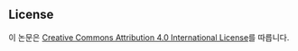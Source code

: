 ## License
이 논문은 [Creative Commons Attribution 4.0 International License](https://creativecommons.org/licenses/by/4.0/)를 따릅니다.

